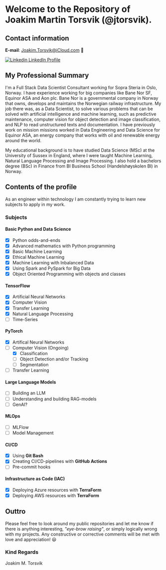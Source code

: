 # Welcome to the Repository of Joakim Martin Torsvik (@jtorsvik).

## Contact information

**E-mail**: Joakim.Torsvik@iCloud.com :pray:

[![Linkedin](https://i.sstatic.net/gVE0j.png) LinkedIn Profile](https://www.linkedin.com/in/joakim-martin-torsvik-80a554104/)
&nbsp;

## My Professional Summary

I'm a Full Stack Data Scientist Consultant working for Sopra Steria in Oslo, Norway. I have experience working for big companies like Bane Nor SF, Equinor ASA and Aon plc. 
Bane Nor is a governmental company in Norway that owns, develops and maintains the Norwegian railway infrastructure. My job there was, as a Data Scientist, to solve various problems that can be solved with artificial intelligence and machine learning, such as predictive maintenance, computer vision for object detection and image classification, and NLP to read unstructured texts and documentation.
I have previously work on mission missions  worked in Data Engineering and Data Science for Equinor ASA, an energy company that works with oil and renewable energy around the world. 

My educational background is to have studied Data Science (MSc) at the University of Sussex in England, where I were taught Machine Learning, Natural Language Processing and Image Processing.
I also hold a bachelors degree (BSc) in Finance from BI Business School (Handelshøyskolen BI) in Norway.

## Contents of the profile

As an engineer within technology I am constantly trying to learn new subjects to apply in my work. 

### Subjects

#### Basic Python and Data Science

- [x] Python odds-and-ends
- [x] Advanced mathematics with Python programming
- [x] Basic Machine Learning
- [X] Ethical Machine Learning 
- [X] Machine Learning with Inbalanced Data
- [X] Using Spark and PySpark for Big Data
- [X] Object Oriented Programming with objects and classes

#### TensorFlow

- [X] Artificial Neural Networks
- [X] Computer Vision
- [X] Transfer Learning
- [X] Natural Language Processing
- [ ] Time-Series

#### PyTorch

- [X] Artifical Neural Networks
- [ ] Computer Vision (Ongoing)
    - [X] Classification
    - [ ] Object Detection and/or Tracking
    - [ ] Segmentation
- [ ] Transfer Learning

#### Large Language Models

- [ ] Building an LLM
- [ ] Understanding and building RAG-models
- [ ] GenAI?

#### MLOps

- [ ] MLFlow
- [ ] Model Management

#### CI/CD

- [X] Using **Git Bash**
- [X] Creating CI/CD-pipelines with **GitHub Actions**
- [ ] Pre-commit hooks

#### Infrastructure as Code (IAC)

- [X] Deploying Azure resources with **TerraForm**
- [X] Deploying AWS resources with **TerraForm**

## Outtro

Please feel free to look around my public repositories and let me know if there is anything interesting, *"eye-brow raising"*, or simply logically wrong with my projects. Any constructive or corrective comments will be met with love and appreciation! :smiley:

### Kind Regards
Joakim M. Torsvik

